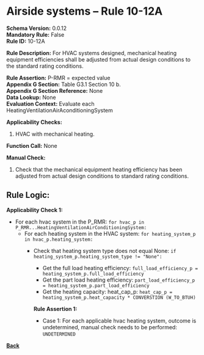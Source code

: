 # Airside systems – Rule 10-12A   
**Schema Version:** 0.0.12  
**Mandatory Rule:** False      
**Rule ID:** 10-12A    
 
**Rule Description:** For HVAC systems designed, mechanical heating equipment efficiencies shall be adjusted from actual design conditions to the standard rating conditions.  

**Rule Assertion:** P-RMR = expected value                                           
**Appendix G Section:** Table G3.1 Section 10 b.  
**Appendix G Section Reference:** None  
**Data Lookup:** None   
**Evaluation Context:** Evaluate each HeatingVentilationAirAconditioningSystem   

**Applicability Checks:**  

1. HVAC with mechanical heating.  

**Function Call:** None  

**Manual Check:**   

 1. Check that the mechanical equipment heating efficiency has been adjusted from actual design conditions to standard rating conditions.   

## Rule Logic:  
**Applicability Check 1:**  
- For each hvac system in the P_RMR: `for hvac_p in P_RMR...HeatingVentilationAirConditioningSystem:`
    - For each heating system in the HVAC system: `for heating_system_p in hvac_p.heating_system:`
        - Check that heating system type does not equal None: `if heating_system_p.heating_system_type != "None":`
            - Get the full load heating efficiency: `full_load_efficiency_p = heating_system_p.full_load_efficiency`
            - Get the part load heating efficiency: `part_load_efficiency_p = heating_system_p.part_load_efficiency`
            - Get the heating capacity: heat_cap_p: `heat_cap_p = heating_system_p.heat_capacity * CONVERSTION (W_TO_BTUH)`
               
            **Rule Assertion 1:**
            - Case 1: For each applicable hvac heating system, outcome is undetermined, manual check needs to be performed: `UNDETERMINED`  

 **[Back](../_toc.md)**